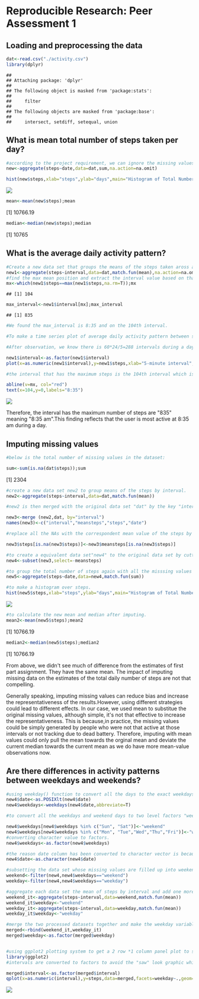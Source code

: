 # Reproducible Research: Peer Assessment 1


## Loading and preprocessing the data


```r
dat<-read.csv("./activity.csv")
library(dplyr)
```

```
## 
## Attaching package: 'dplyr'
## 
## The following object is masked from 'package:stats':
## 
##     filter
## 
## The following objects are masked from 'package:base':
## 
##     intersect, setdiff, setequal, union
```


## What is mean total number of steps taken per day?


```r
#according to the project requirement, we can ignore the missing values. therefore, na.action=na.omit is used to removed NAs. 
new<-aggregate(steps~date,data=dat,sum,na.action=na.omit)

hist(new$steps,xlab="steps",ylab="days",main="Histogram of Total Number of Steps Per Day",breaks=10)
```

![](PA1_template_files/figure-html/unnamed-chunk-2-1.png) 


```r
mean<-mean(new$steps);mean
```

[1] 10766.19

```r
median<-median(new$steps);median
```

[1] 10765


## What is the average daily activity pattern?


```r
#Create a new data set that groups the means of the steps taken aross all days by interval without considering the missing values. 
new1<-aggregate(steps~interval,data=dat,match.fun(mean),na.action=na.omit)
#find the max mean position and extract the interval value based on that. 
mx<-which(new1$steps==max(new1$steps,na.rm=T));mx
```

```
## [1] 104
```

```r
max_interval<-new1$interval[mx];max_interval
```

```
## [1] 835
```

```r
#We found the max_interval is 8:35 and on the 104th interval. 

#To make a time series plot of average daily activity pattern between steps taken and 5-minute interval.

#After observation, we know there is 60*24/5=288 intervals during a day and interval "100" is right after interval value "55". This causes a  "chain-saw" looking trend line appear. Therefore, it is devised to convert the intervals to factors and present 288 of them on the x-axis to avoid the "saw" look.

new1$interval<-as.factor(new1$interval)
plot(x=as.numeric(new1$interval),y=new1$steps,xlab="5-minute interval", ylab="average number of steps taken", main="Average Daily Activity Pattern", type="l")

#the interval that has the maximum steps is the 104th interval which is 8:35 am marked by the red line.

abline(v=mx, col="red")
text(x=104,y=0,labels="8:35")
```

![](PA1_template_files/figure-html/unnamed-chunk-4-1.png) 

Therefore, the interval has the maximum number of steps are "835" meaning "8:35 am".This finding reflects that the user is most active at 8:35 am during a day.  

## Imputing missing values


```r
#below is the total number of missing values in the dataset:

sum<-sum(is.na(dat$steps));sum
```

[1] 2304


```r
#create a new data set new2 to group means of the steps by interval.
new2<-aggregate(steps~interval,data=dat,match.fun(mean))

#new2 is then merged with the original data set "dat" by the key "interval" and its columns are renamed for the future use.

new3<-merge (new2,dat, by="interval")
names(new3)<-c("interval","meansteps","steps","date")

#replace all the NAs with the correspondent mean value of the steps by each interval.

new3$steps[is.na(new3$steps)]<-new3$meansteps[is.na(new3$steps)]

#to create a equivalent data set"new4" to the original data set by cutting the unwanted "meansteps" column. 
new4<-subset(new3,select=-meansteps)
```


```r
#to group the total number of steps again with all the misssing values filled in.
new5<-aggregate(steps~date,data=new4,match.fun(sum))

#to make a histogram over steps.
hist(new5$steps,xlab="steps",ylab="days",main="Histogram of Total Number of Steps Per Day",breaks=10)
```

![](PA1_template_files/figure-html/unnamed-chunk-7-1.png) 

```r
#to calculate the new mean and median after imputing.
mean2<-mean(new5$steps);mean2
```

[1] 10766.19

```r
median2<-median(new5$steps);median2
```

[1] 10766.19

From above, we didn't see much of difference from the estimates of first part assignment. They have the same mean. The impact of imputing missing data on the estimates of the total daily number of steps are not that compelling.

Generally speaking, imputing missing values can reduce bias and increase the representativeness of the results.However, using different strategies could lead to different effects. In our case, we used mean to substitue the original missing values, although simple, it's not that effective to increase the representativeness. This is because,in practice, the missing values could be simply generated by people who were not that active at those intervals or not tracking due to dead battery. Therefore, imputing with mean values could only pull the mean towards the orginal mean and deviate the current median towards the current mean as we do have more mean-value observations now.

## Are there differences in activity patterns between weekdays and weekends?


```r
#using weekday() function to convert all the days to the exact weekdays or weekends and add one new column.
new4$date<-as.POSIXlt(new4$date)
new4$weekdays<-weekdays(new4$date,abbreviate=T)

#to convert all the weekdays and weekend days to two level factors "weekday" and "weekend".

new4$weekdays[new4$weekdays %in% c("Sun", "Sat")]<-"weekend"
new4$weekdays[new4$weekdays %in% c("Mon", "Tue","Wed","Thu","Fri")]<-"weekday"
#converting character value to factors.
new4$weekdays<-as.factor(new4$weekdays)

#the reason date column has been converted to character vector is because when running filter function below, there is error messge saying "column 'date' has unsupported type : POSIXlt, POSIXt".
new4$date<-as.character(new4$date)

#subsetting the data set whose missing values are filled up into weekend and weekday sets.
weekend<-filter(new4,new4$weekdays=="weekend")
weekday<-filter(new4,new4$weekdays=="weekday")

#aggregate each data set the mean of steps by interval and add one more column of weekday.
weekend_it<-aggregate(steps~interval,data=weekend,match.fun(mean))
weekend_it$weekday<-"weekend"
weekday_it<-aggregate(steps~interval,data=weekday,match.fun(mean))
weekday_it$weekday<-"weekday"

#merge the two processed datasets together and make the weekday variable a factor varaible for plotting convenience. 
merged<-rbind(weekend_it,weekday_it)
merged$weekday<-as.factor(merged$weekday)


#using ggplot2 plotting system to get a 2 row *1 column panel plot to showcase the difference between weekday and weekend steps. 
library(ggplot2)
#intervals are converted to factors to avoid the "saw" look graphic which doesn't truely reflect the nature of the intervals. 

merged$interval<-as.factor(merged$interval)
qplot(x=as.numeric(interval),y=steps,data=merged,facets=weekday~.,geom="line",xlab="Interval",ylab="Number of steps")
```

![](PA1_template_files/figure-html/unnamed-chunk-8-1.png) 


